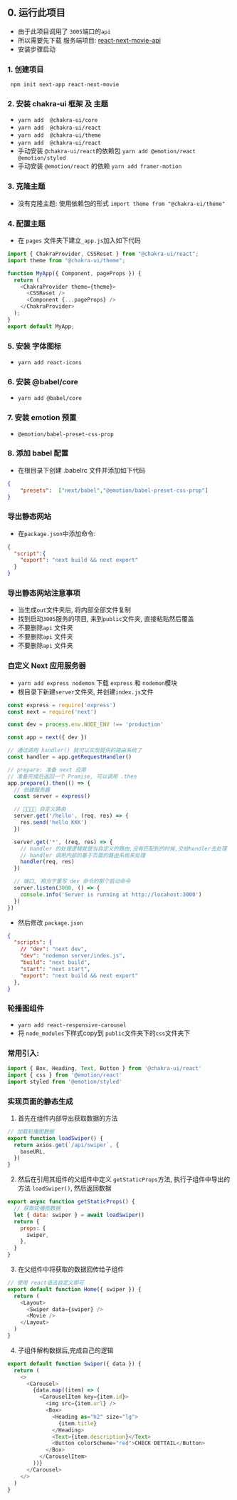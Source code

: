 ## 0. 运行此项目
- 由于此项目调用了 `3005`端口的`api`
- 所以需要先下载 服务端项目: [react-next-movie-api](https://github.com/leslie1943/react-next-movie)
- 安装步骤启动

### 1. 创建项目
` npm init next-app react-next-movie`

### 2. 安装 chakra-ui 框架 及 主题
- `yarn add  @chakra-ui/core`
- `yarn add  @chakra-ui/react`
- `yarn add  @chakra-ui/theme`
- `yarn add  @chakra-ui/react`
- 手动安装 `@chakra-ui/react`的依赖包 `yarn add @emotion/react @emotion/styled`
- 手动安装  `@emotion/react` 的依赖 `yarn add framer-motion`

### 3. 克隆主题
- 没有克隆主题: 使用依赖包的形式 `import theme from "@chakra-ui/theme"`


### 4. 配置主题
- 在 `pages` 文件夹下建立` _app.js `加入如下代码
```js
import { ChakraProvider, CSSReset } from "@chakra-ui/react";
import theme from "@chakra-ui/theme";

function MyApp({ Component, pageProps }) {
  return (
    <ChakraProvider theme={theme}>
      <CSSReset />
      <Component {...pageProps} />
    </ChakraProvider>
  );
}
export default MyApp;
```

### 5. 安装 字体图标
- `yarn add react-icons`


### 6. 安装 @babel/core
- `yarn add @babel/core`

### 7. 安装 emotion 预置
- `@emotion/babel-preset-css-prop`

### 8. 添加 babel 配置
- 在根目录下创建 .babelrc 文件并添加如下代码
```json
{
    "presets":  ["next/babel","@emotion/babel-preset-css-prop"]
}
```

### 导出静态网站
- 在`package.json`中添加命令:
```json
{
  "script":{
    "export": "next build && next export"
  }
}
```
### 导出静态网站注意事项
- 当生成`out`文件夹后, 将内部全部文件复制
- 找到启动`3005`服务的项目, 来到`public`文件夹, 直接粘贴然后覆盖
- 不要删除`api` 文件夹
- 不要删除`api` 文件夹
- 不要删除`api` 文件夹


### 自定义 Next 应用服务器
- `yarn add express nodemon` 下载 `express` 和 `nodemon`模块
- 根目录下新建`server`文件夹, 并创建`index.js`文件

```js
const express = require('express')
const next = require('next')

const dev = process.env.NODE_ENV !== 'production'

const app = next({ dev })

// 通过调用 handler() 就可以实现提供的路由系统了
const handler = app.getRequestHandler()

// prepare: 准备 next 应用 
// 准备完成后返回一个 Promise, 可以调用 .then
app.prepare().then(() => {
  // 创建服务器
  const server = express()

  // 💛💛💛💛 自定义路由
  server.get('/hello', (req, res) => {
    res.send('hello KKK')
  })

  server.get('*', (req, res) => {
    // handler 的处理逻辑就是当自定义的路由,没有匹配到的时候,交给handler去处理
    // handler 调用内部的基于页面的路由系统来处理
    handler(req, res)
  })

  // 端口, 相当于重写 dev 命令的那个启动命令
  server.listen(3000, () => {
    console.info('Server is running at http://locahost:3000')
  })
})
```
- 然后修改 `package.json`
```json
{
  "scripts": {
    // "dev": "next dev",
    "dev": "nodemon server/index.js",
    "build": "next build",
    "start": "next start",
    "export": "next build && next export"
  },
}
```



### 轮播图组件
- `yarn add react-responsive-carousel`
- 将 `node_modules`下样式copy到 `public`文件夹下的`css`文件夹下

### 常用引入:
```js
import { Box, Heading, Text, Button } from '@chakra-ui/react'
import { css } from '@emotion/react'
import styled from '@emotion/styled'
```

### 实现页面的静态生成
1. 首先在组件内部导出获取数据的方法
```js
// 加载轮播图数据
export function loadSwiper() {
  return axios.get(`/api/swiper`, {
    baseURL,
  })
}
```
2. 然后在引用其组件的父组件中定义 `getStaticProps`方法, 执行子组件中导出的方法 `loadSwiper()`, 然后返回数据
```js
export async function getStaticProps() {
  // 获取轮播图数据
  let { data: swiper } = await loadSwiper()
  return {
    props: {
      swiper,
    },
  }
}
```
3. 在父组件中将获取的数据回传给子组件
```js
// 使用 react语法自定义即可
export default function Home({ swiper }) {
  return (
    <Layout>
      <Swiper data={swiper} />
      <Movie />
    </Layout>
  )
}
```

4. 子组件解构数据后,完成自己的逻辑
```js
export default function Swiper({ data }) {
  return (
    <>
      <Carousel>
        {data.map((item) => (
          <CarouselItem key={item.id}>
            <img src={item.url} />
            <Box>
              <Heading as="h2" size="lg">
                {item.title}
              </Heading>
              <Text>{item.description}</Text>
              <Button colorScheme="red">CHECK DETTAIL</Button>
            </Box>
          </CarouselItem>
        ))}
      </Carousel>
    </>
  )
}
```

